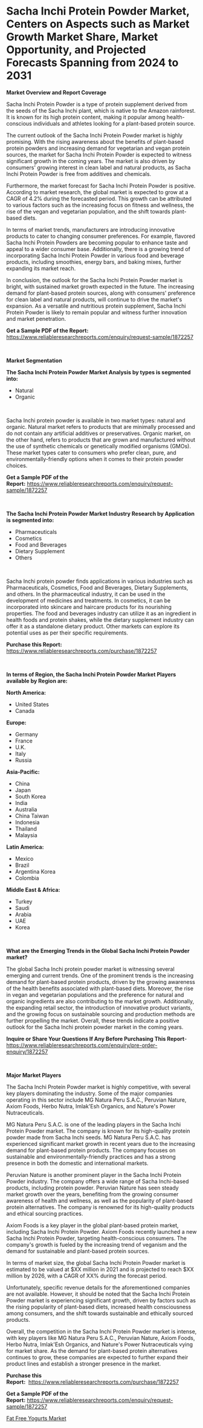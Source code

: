 <p><h1>Sacha Inchi Protein Powder Market, Centers on Aspects such as Market Growth Market Share, Market Opportunity, and Projected Forecasts Spanning from 2024 to 2031</h1></p><p><strong>Market Overview and Report Coverage</strong></p>
<p><p>Sacha Inchi Protein Powder is a type of protein supplement derived from the seeds of the Sacha Inchi plant, which is native to the Amazon rainforest. It is known for its high protein content, making it popular among health-conscious individuals and athletes looking for a plant-based protein source.</p><p>The current outlook of the Sacha Inchi Protein Powder market is highly promising. With the rising awareness about the benefits of plant-based protein powders and increasing demand for vegetarian and vegan protein sources, the market for Sacha Inchi Protein Powder is expected to witness significant growth in the coming years. The market is also driven by consumers' growing interest in clean label and natural products, as Sacha Inchi Protein Powder is free from additives and chemicals.</p><p>Furthermore, the market forecast for Sacha Inchi Protein Powder is positive. According to market research, the global market is expected to grow at a CAGR of 4.2% during the forecasted period. This growth can be attributed to various factors such as the increasing focus on fitness and wellness, the rise of the vegan and vegetarian population, and the shift towards plant-based diets.</p><p>In terms of market trends, manufacturers are introducing innovative products to cater to changing consumer preferences. For example, flavored Sacha Inchi Protein Powders are becoming popular to enhance taste and appeal to a wider consumer base. Additionally, there is a growing trend of incorporating Sacha Inchi Protein Powder in various food and beverage products, including smoothies, energy bars, and baking mixes, further expanding its market reach.</p><p>In conclusion, the outlook for the Sacha Inchi Protein Powder market is bright, with sustained market growth expected in the future. The increasing demand for plant-based protein sources, along with consumers' preference for clean label and natural products, will continue to drive the market's expansion. As a versatile and nutritious protein supplement, Sacha Inchi Protein Powder is likely to remain popular and witness further innovation and market penetration.</p></p>
<p><strong>Get a Sample PDF of the Report:</strong> <a href="https://www.reliableresearchreports.com/enquiry/request-sample/1872257">https://www.reliableresearchreports.com/enquiry/request-sample/1872257</a></p>
<p>&nbsp;</p>
<p><strong>Market Segmentation</strong></p>
<p><strong>The Sacha Inchi Protein Powder Market Analysis by types is segmented into:</strong></p>
<p><ul><li>Natural</li><li>Organic</li></ul></p>
<p>&nbsp;</p>
<p><p>Sacha Inchi protein powder is available in two market types: natural and organic. Natural market refers to products that are minimally processed and do not contain any artificial additives or preservatives. Organic market, on the other hand, refers to products that are grown and manufactured without the use of synthetic chemicals or genetically modified organisms (GMOs). These market types cater to consumers who prefer clean, pure, and environmentally-friendly options when it comes to their protein powder choices.</p></p>
<p><strong>Get a Sample PDF of the Report:</strong>&nbsp;<a href="https://www.reliableresearchreports.com/enquiry/request-sample/1872257">https://www.reliableresearchreports.com/enquiry/request-sample/1872257</a></p>
<p>&nbsp;</p>
<p><strong>The Sacha Inchi Protein Powder Market Industry Research by Application is segmented into:</strong></p>
<p><ul><li>Pharmaceuticals</li><li>Cosmetics</li><li>Food and Beverages</li><li>Dietary Supplement</li><li>Others</li></ul></p>
<p>&nbsp;</p>
<p><p>Sacha Inchi protein powder finds applications in various industries such as Pharmaceuticals, Cosmetics, Food and Beverages, Dietary Supplements, and others. In the pharmaceutical industry, it can be used in the development of medicines and treatments. In cosmetics, it can be incorporated into skincare and haircare products for its nourishing properties. The food and beverages industry can utilize it as an ingredient in health foods and protein shakes, while the dietary supplement industry can offer it as a standalone dietary product. Other markets can explore its potential uses as per their specific requirements.</p></p>
<p><strong>Purchase this Report:</strong>&nbsp; <a href="https://www.reliableresearchreports.com/purchase/1872257">https://www.reliableresearchreports.com/purchase/1872257</a></p>
<p>&nbsp;</p>
<p><strong>In terms of Region, the Sacha Inchi Protein Powder Market Players available by Region are:</strong></p>
<p>
    <p> <strong> North America: </strong>
        <ul>
            <li>United States</li>
            <li>Canada</li>
        </ul>
        </p> 
    <p> <strong> Europe: </strong>
        <ul>
            <li>Germany</li>
            <li>France</li>
            <li>U.K.</li>
            <li>Italy</li>
            <li>Russia</li>
        </ul>
        </p> 
    <p> <strong> Asia-Pacific: </strong>
        <ul>
            <li>China</li>
            <li>Japan</li>
            <li>South Korea</li>
            <li>India</li>
            <li>Australia</li>
            <li>China Taiwan</li>
            <li>Indonesia</li>
            <li>Thailand</li>
            <li>Malaysia</li>
        </ul>
        </p> 
    <p> <strong> Latin America: </strong>
        <ul>
            <li>Mexico</li>
            <li>Brazil</li>
            <li>Argentina Korea</li>
            <li>Colombia</li>
        </ul>
        </p> 
    <p> <strong> Middle East & Africa: </strong>
        <ul>
            <li>Turkey</li>
            <li>Saudi</li>
            <li>Arabia</li>
            <li>UAE</li>
            <li>Korea</li>
        </ul>
    </p>
    </p>
<p>&nbsp;</p>
<p><strong>What are the Emerging Trends in the Global Sacha Inchi Protein Powder market?</strong></p>
<p><p>The global Sacha Inchi protein powder market is witnessing several emerging and current trends. One of the prominent trends is the increasing demand for plant-based protein products, driven by the growing awareness of the health benefits associated with plant-based diets. Moreover, the rise in vegan and vegetarian populations and the preference for natural and organic ingredients are also contributing to the market growth. Additionally, the expanding retail sector, the introduction of innovative product variants, and the growing focus on sustainable sourcing and production methods are further propelling the market. Overall, these trends indicate a positive outlook for the Sacha Inchi protein powder market in the coming years.</p></p>
<p><strong>Inquire or Share Your Questions If Any Before Purchasing This Report</strong>- <a href="https://www.reliableresearchreports.com/enquiry/pre-order-enquiry/1872257">https://www.reliableresearchreports.com/enquiry/pre-order-enquiry/1872257</a></p>
<p>&nbsp;</p>
<p><strong>Major Market Players</strong></p>
<p><p>The Sacha Inchi Protein Powder market is highly competitive, with several key players dominating the industry. Some of the major companies operating in this sector include MG Natura Peru S.A.C., Peruvian Nature, Axiom Foods, Herbo Nutra, Imlak'Esh Organics, and Nature's Power Nutraceuticals.</p><p>MG Natura Peru S.A.C. is one of the leading players in the Sacha Inchi Protein Powder market. The company is known for its high-quality protein powder made from Sacha Inchi seeds. MG Natura Peru S.A.C. has experienced significant market growth in recent years due to the increasing demand for plant-based protein products. The company focuses on sustainable and environmentally-friendly practices and has a strong presence in both the domestic and international markets.</p><p>Peruvian Nature is another prominent player in the Sacha Inchi Protein Powder industry. The company offers a wide range of Sacha Inchi-based products, including protein powder. Peruvian Nature has seen steady market growth over the years, benefiting from the growing consumer awareness of health and wellness, as well as the popularity of plant-based protein alternatives. The company is renowned for its high-quality products and ethical sourcing practices.</p><p>Axiom Foods is a key player in the global plant-based protein market, including Sacha Inchi Protein Powder. Axiom Foods recently launched a new Sacha Inchi Protein Powder, targeting health-conscious consumers. The company's growth is fueled by the increasing trend of veganism and the demand for sustainable and plant-based protein sources.</p><p>In terms of market size, the global Sacha Inchi Protein Powder market is estimated to be valued at $XX million in 2021 and is projected to reach $XX million by 2026, with a CAGR of XX% during the forecast period.</p><p>Unfortunately, specific revenue details for the aforementioned companies are not available. However, it should be noted that the Sacha Inchi Protein Powder market is experiencing significant growth, driven by factors such as the rising popularity of plant-based diets, increased health consciousness among consumers, and the shift towards sustainable and ethically sourced products.</p><p>Overall, the competition in the Sacha Inchi Protein Powder market is intense, with key players like MG Natura Peru S.A.C., Peruvian Nature, Axiom Foods, Herbo Nutra, Imlak'Esh Organics, and Nature's Power Nutraceuticals vying for market share. As the demand for plant-based protein alternatives continues to grow, these companies are expected to further expand their product lines and establish a stronger presence in the market.</p></p>
<p><strong>Purchase this Report:</strong>&nbsp;&nbsp;<a href="https://www.reliableresearchreports.com/purchase/1872257">https://www.reliableresearchreports.com/purchase/1872257</a></p>
<p></p>
<p><strong>Get a Sample PDF of the Report:</strong>&nbsp;<a href="https://www.reliableresearchreports.com/enquiry/request-sample/1872257">https://www.reliableresearchreports.com/enquiry/request-sample/1872257</a></p>
<p><p><a href="https://github.com/khayangel/Market-Research-Report-List-1/blob/main/fat-free-yogurts-market.md">Fat Free Yogurts Market</a></p></p>